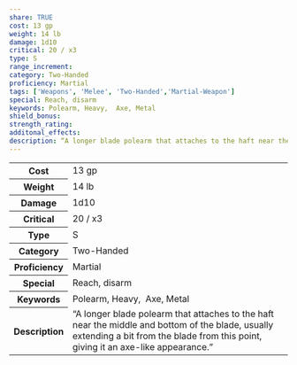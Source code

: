 ```yaml
---
share: TRUE
cost: 13 gp
weight: 14 lb
damage: 1d10
critical: 20 / x3
type: S
range_increment: 
category: Two-Handed
proficiency: Martial
tags: ['Weapons', 'Melee', 'Two-Handed','Martial-Weapon']
special: Reach, disarm
keywords: Polearm, Heavy,  Axe, Metal
shield_bonus: 
strength_rating: 
additonal_effects: 
description: “A longer blade polearm that attaches to the haft near the middle and bottom of the blade, usually extending a bit from the blade from this point, giving it an axe-like appearance.”
---
```

<p><span style="overflow-x: auto;"><table><tbody><tr><th>Cost</th><td>13 gp</td></tr><tr><th>Weight</th><td>14 lb</td></tr><tr><th>Damage</th><td>1d10</td></tr><tr><th>Critical</th><td>20 / x3</td></tr><tr><th>Type</th><td>S</td></tr><tr><th>Category</th><td>Two-Handed</td></tr><tr><th>Proficiency</th><td>Martial</td></tr><tr><th>Special</th><td>Reach, disarm</td></tr><tr><th>Keywords</th><td>Polearm, Heavy,&nbsp; Axe, Metal</td></tr><tr><th>Description</th><td>“A longer blade polearm that attaches to the haft near the middle and bottom of the blade, usually extending a bit from the blade from this point, giving it an axe-like appearance.”</td></tr></tbody></table></span></p>
